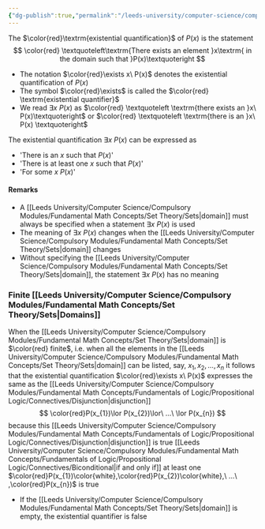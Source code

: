 ```yaml
---
{"dg-publish":true,"permalink":"/leeds-university/computer-science/compulsory-modules/fundamental-math-concepts/fundamentals-of-logic/predicate-logic/quantification/existential-quantification/"}
---
```


The $\color{red}\textrm{existential quantification}$ of $P(x)$ is the statement
$$
\color{red}
\textquoteleft\textrm{There exists an element }x\textrm{ in the domain such that }P(x)\textquoteright
$$
- The notation $\color{red}\exists x\ P(x)$ denotes the existential quantification of $P(x)$
- The symbol $\color{red}\exists$ is called the $\color{red} \textrm{existential quantifier}$
- We read $\exists x\ P(x)$ as $\color{red} \textquoteleft \textrm{there exists an }x\ P(x)\textquoteright$ or $\color{red} \textquoteleft \textrm{there is an }x\ P(x) \textquoteright$

The existential quantification $\exists x\ P(x)$ can be expressed as
- 'There is an $x$ such that $P(x)$'
- 'There is at least one $x$ such that $P(x)$'
- 'For some $x$ $P(x)$'

#### Remarks
- A [[Leeds University/Computer Science/Compulsory Modules/Fundamental Math Concepts/Set Theory/Sets\|domain]] must always be specified when a statement $\exists x\ P(x)$ is used
- The meaning of $\exists x\ P(x)$ changes when the [[Leeds University/Computer Science/Compulsory Modules/Fundamental Math Concepts/Set Theory/Sets\|domain]] changes
- Without specifying the [[Leeds University/Computer Science/Compulsory Modules/Fundamental Math Concepts/Set Theory/Sets\|domain]], the statement $\exists x\ P(x)$ has no meaning

### Finite [[Leeds University/Computer Science/Compulsory Modules/Fundamental Math Concepts/Set Theory/Sets\|Domains]]
When the [[Leeds University/Computer Science/Compulsory Modules/Fundamental Math Concepts/Set Theory/Sets\|domain]] is $\color{red} finite$, i.e. when all the elements in the [[Leeds University/Computer Science/Compulsory Modules/Fundamental Math Concepts/Set Theory/Sets\|domain]] can be listed, say, $x_1,x_2,...,x_n$ it follows that the existential quantification $\color{red}\exists x\ P(x)$ expresses the same as the [[Leeds University/Computer Science/Compulsory Modules/Fundamental Math Concepts/Fundamentals of Logic/Propositional Logic/Connectives/Disjunction\|disjunction]]
$$
\color{red}P(x_{1})\lor P(x_{2})\lor\ ...\ \lor P(x_{n})
$$
because this [[Leeds University/Computer Science/Compulsory Modules/Fundamental Math Concepts/Fundamentals of Logic/Propositional Logic/Connectives/Disjunction\|disjunction]] is true [[Leeds University/Computer Science/Compulsory Modules/Fundamental Math Concepts/Fundamentals of Logic/Propositional Logic/Connectives/Biconditional\|if and only if]] at least one $\color{red}P(x_{1})\color{white},\color{red}P(x_{2})\color{white},\ ...\ ,\color{red}P(x_{n})$ is true
- If the [[Leeds University/Computer Science/Compulsory Modules/Fundamental Math Concepts/Set Theory/Sets\|domain]] is empty, the existential quantifier is false
